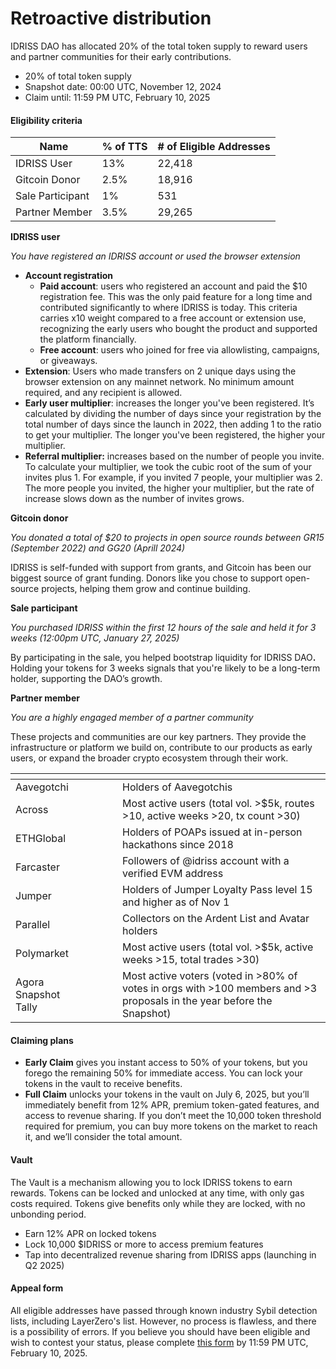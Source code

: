 # Retroactive distribution

IDRISS DAO has allocated 20% of the total token supply to reward users and partner communities for their early contributions.

* 20% of total token supply
* Snapshot date: 00:00 UTC, November 12, 2024
* Claim until: 11:59 PM UTC, February 10, 2025

#### Eligibility criteria

| Name	            | % of TTS | # of Eligible Addresses |
| ---------------- | -------- | ----------------------- |
| IDRISS User      | 13%      | 22,418                  |
| Gitcoin Donor    | 2.5%     | 18,916                  |
| Sale Participant | 1%       | 531                     |
| Partner Member   | 3.5%     | 29,265                  |

**IDRISS user**

_You have registered an IDRISS account or used the browser extension_

* **Account registration**
  * **Paid account**: users who registered an account and paid the $10 registration fee. This was the only paid feature for a long time and contributed significantly to where IDRISS is today. This criteria carries x10 weight compared to a free account or extension use, recognizing the early users who bought the product and supported the platform financially.
  * **Free account**: users who joined for free via allowlisting, campaigns, or giveaways.&#x20;
* **Extension**: Users who made transfers on 2 unique days using the browser extension on any mainnet network. No minimum amount required, and any recipient is allowed.
* **Early user multiplier**: increases the longer you've been registered. It’s calculated by dividing the number of days since your registration by the total number of days since the launch in 2022, then adding 1 to the ratio to get your multiplier. The longer you've been registered, the higher your multiplier.
* **Referral multiplier:** increases based on the number of people you invite. To calculate your multiplier, we took the cubic root of the sum of your invites plus 1. For example, if you invited 7 people, your multiplier was 2. The more people you invited, the higher your multiplier, but the rate of increase slows down as the number of invites grows.

**Gitcoin donor**

_You donated a total of $20 to projects in open source rounds between GR15 (September 2022) and GG20 (Aprill 2024)_

IDRISS is self-funded with support from grants, and Gitcoin has been our biggest source of grant funding. Donors like you chose to support open-source projects, helping them grow and continue building.

**Sale participant**

_You purchased IDRISS within the first 12 hours of the sale and held it for 3 weeks (12:00pm UTC, January 27, 2025)_

By participating in the sale, you helped bootstrap liquidity for IDRISS DA&#x4F;**.** Holding your tokens for 3 weeks signals that you're likely to be a long-term holder, supporting the DAO’s growth.

**Partner member**

_You are a highly engaged member of a partner community_

These projects and communities are our key partners. They provide the infrastructure or platform we build on, contribute to our products as early users, or expand the broader crypto ecosystem through their work.

<table><thead><tr><th width="155"></th><th></th></tr></thead><tbody><tr><td>Aavegotchi</td><td>Holders of Aavegotchis</td></tr><tr><td>Across</td><td>Most active users (total vol. >$5k, routes >10, active weeks >20, tx count >30)</td></tr><tr><td>ETHGlobal</td><td>Holders of POAPs issued at in-person hackathons since 2018</td></tr><tr><td>Farcaster</td><td>Followers of @idriss account with a verified EVM address</td></tr><tr><td>Jumper</td><td>Holders of Jumper Loyalty Pass level 15 and higher as of Nov 1</td></tr><tr><td>Parallel</td><td>Collectors on the Ardent List and Avatar holders</td></tr><tr><td>Polymarket</td><td>Most active users (total vol. >$5k, active weeks >15, total trades >30)</td></tr><tr><td>Agora<br>Snapshot<br>Tally</td><td>Most active voters (voted in >80% of votes in orgs with >100 members and >3 proposals in the year before the Snapshot)</td></tr></tbody></table>

#### Claiming plans

* **Early Claim** gives you instant access to 50% of your tokens, but you forego the remaining 50% for immediate access. You can lock your tokens in the vault to receive benefits.
* **Full Claim** unlocks your tokens in the vault on July 6, 2025, but you’ll immediately benefit from 12% APR, premium token-gated features, and access to revenue sharing. If you don’t meet the 10,000 token threshold required for premium, you can buy more tokens on the market to reach it, and we’ll consider the total amount.

#### Vault

The Vault is a mechanism allowing you to lock IDRISS tokens to earn rewards. Tokens can be locked and unlocked at any time, with only gas costs required. Tokens give benefits only while they are locked, with no unbonding period.

* Earn 12% APR on locked tokens
* Lock 10,000 $IDRISS or more to access premium features
* Tap into decentralized revenue sharing from IDRISS apps (launching in Q2 2025)

#### Appeal form

All eligible addresses have passed through known industry Sybil detection lists, including LayerZero's list. However, no process is flawless, and there is a possibility of errors. If you believe you should have been eligible and wish to contest your status, please complete [this form](https://docs.google.com/forms/d/e/1FAIpQLSe6mGvbtnCChQ23lt75qn6iZ0wBh3Wo18nK1vcY2huhNQu1tg/viewform?usp=dialog) by 11:59 PM UTC, February 10, 2025.
